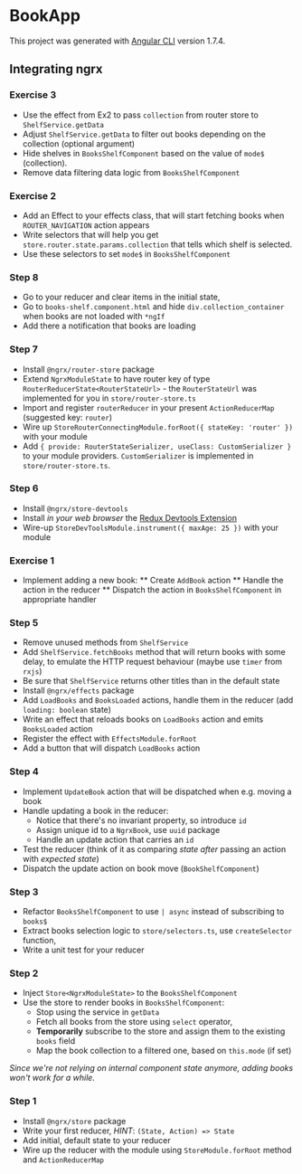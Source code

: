# BookApp

This project was generated with [Angular CLI](https://github.com/angular/angular-cli) version 1.7.4.

## Integrating ngrx

### Exercise 3
* Use the effect from Ex2 to pass `collection` from router store to `ShelfService.getData`
* Adjust `ShelfService.getData` to filter out books depending on the collection (optional argument)
* Hide shelves in `BooksShelfComponent` based on the value of `mode$` (collection).
* Remove data filtering data logic from `BooksShelfComponent`

### Exercise 2
 
* Add an Effect to your effects class, that will start fetching books when `ROUTER_NAVIGATION` action appears
* Write selectors that will help you get `store.router.state.params.collection` that tells which shelf is selected.
* Use these selectors to set `mode$` in `BooksShelfComponent`

### Step 8

* Go to your reducer and clear items in the initial state,
* Go to `books-shelf.component.html` and hide `div.collection_container` when books are not loaded with `*ngIf`
* Add there a notification that books are loading

### Step 7

* Install `@ngrx/router-store` package
* Extend `NgrxModuleState` to have router key of type `RouterReducerState<RouterStateUrl>` - the `RouterStateUrl` was implemented for you in `store/router-store.ts`
* Import and register `routerReducer` in your present `ActionReducerMap` (suggested key: `router`)
* Wire up `StoreRouterConnectingModule.forRoot({ stateKey: 'router' })` with your module
* Add `{ provide: RouterStateSerializer, useClass: CustomSerializer }` to your module providers. `CustomSerializer` is implemented in `store/router-store.ts`.

### Step 6

* Install `@ngrx/store-devtools`
* Install _in your web browser_ the [Redux Devtools Extension](http://zalmoxisus.github.io/redux-devtools-extension/)
* Wire-up `StoreDevToolsModule.instrument({ maxAge: 25 })` with your module

### Exercise 1

* Implement adding a new book: 
  ** Create `AddBook` action
  ** Handle the action in the reducer
  ** Dispatch the action in `BooksShelfComponent` in appropriate handler

### Step 5

* Remove unused methods from `ShelfService`
* Add `ShelfService.fetchBooks` method that will return books with some delay, 
  to emulate the HTTP request behaviour (maybe use `timer` from `rxjs`)
* Be sure that `ShelfService` returns other titles than in the default state
* Install `@ngrx/effects` package
* Add `LoadBooks` and `BooksLoaded` actions, handle them in the reducer (add `loading: boolean` state)
* Write an effect that reloads books on `LoadBooks` action 
  and emits `BooksLoaded` action 
* Register the effect with `EffectsModule.forRoot`
* Add a button that will dispatch `LoadBooks` action

### Step 4

* Implement `UpdateBook` action that will be dispatched when e.g. moving a book
* Handle updating a book in the reducer:
  * Notice that there's no invariant property, so introduce `id`
  * Assign unique id to a `NgrxBook`, use `uuid` package
  * Handle an update action that carries an `id` 
* Test the reducer (think of it as comparing _state after_ passing an action with _expected state_)
* Dispatch the update action on book move (`BookShelfComponent`)

### Step 3

* Refactor `BooksShelfComponent` to use `| async` instead of subscribing to `books$`
* Extract books selection logic to `store/selectors.ts`, use `createSelector` function,
* Write a unit test for your reducer

### Step 2

* Inject `Store<NgrxModuleState>` to the `BooksShelfComponent`
* Use the store to render books in `BooksShelfComponent`:
  * Stop using the service in `getData`
  * Fetch all books from the store using `select` operator,
  * **Temporarily** subscribe to the store and assign them to the existing `books` field
  * Map the book collection to a filtered one, based on `this.mode` (if set)
  
_Since we're not relying on internal component state anymore, adding books won't work for a while._

### Step 1

* Install `@ngrx/store` package
* Write your first reducer, _HINT_: `(State, Action) => State`
* Add initial, default state to your reducer 
* Wire up the reducer with the module using `StoreModule.forRoot` method and `ActionReducerMap`
